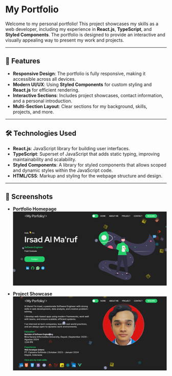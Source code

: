 # My Portfolio

Welcome to my personal portfolio! This project showcases my skills as a web developer, including my experience in **React.js**, **TypeScript**, and **Styled Components**. The portfolio is designed to provide an interactive and visually appealing way to present my work and projects.

---

## 🚀 Features

- **Responsive Design**: The portfolio is fully responsive, making it accessible across all devices.
- **Modern UI/UX**: Using **Styled Components** for custom styling and **React.js** for efficient rendering.
- **Interactive Sections**: Includes project showcases, contact information, and a personal introduction.
- **Multi-Section Layout**: Clear sections for my background, skills, projects, and more.

---

## 🛠️ Technologies Used

- **React.js**: JavaScript library for building user interfaces.
- **TypeScript**: Superset of JavaScript that adds static typing, improving maintainability and scalability.
- **Styled Components**: A library for styled components that allows scoped and dynamic styles within the JavaScript code.
- **HTML/CSS**: Markup and styling for the webpage structure and design.

---

## 📸 Screenshots

- **Portfolio Homepage**  
  ![](public/Images/Screenshots/Screenshot1.png)

- **Project Showcase**  
  ![](public/Images/Screenshots/Screenshot2.png)

